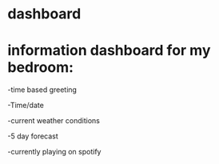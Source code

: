 # dashboard
# information dashboard for my bedroom:

 
-time based greeting
 
-Time/date
 
-current weather conditions
 
-5 day forecast
 
-currently playing on spotify
